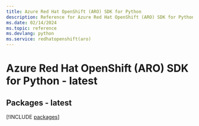 ```yaml
---
title: Azure Red Hat OpenShift (ARO) SDK for Python
description: Reference for Azure Red Hat OpenShift (ARO) SDK for Python
ms.date: 02/14/2024
ms.topic: reference
ms.devlang: python
ms.service: redhatopenshift(aro)
---
```

# Azure Red Hat OpenShift (ARO) SDK for Python - latest
## Packages - latest
[!INCLUDE [packages](red-hat-openshift-(aro)-index.md)]